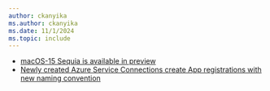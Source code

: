 ```yaml
---
author: ckanyika
ms.author: ckanyika
ms.date: 11/1/2024
ms.topic: include
---
```


- [macOS-15 Sequia is available in preview](#macos-15-sequia-is-available-in-preview)
- [Newly created Azure Service Connections create App registrations with new naming convention](#newly-created-azure-service-connections-create-app-registrations-with-new-naming-convention)
